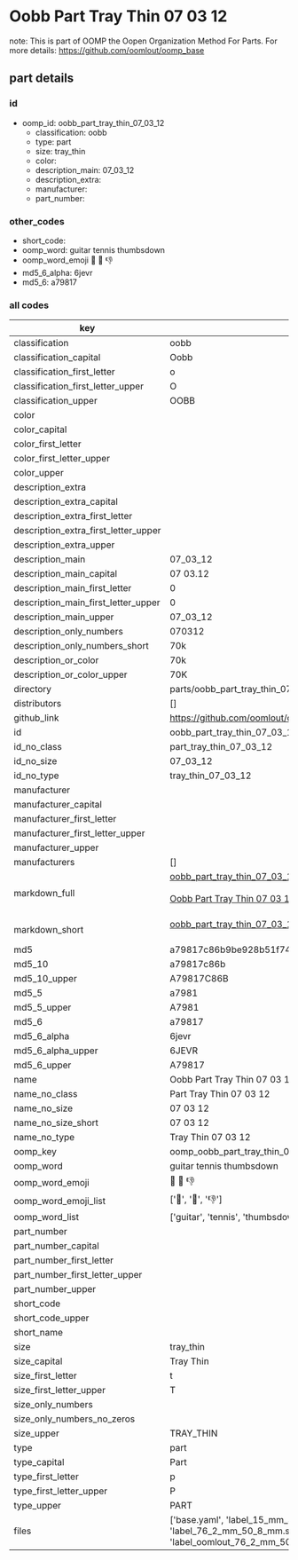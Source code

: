 # Oobb Part Tray Thin 07 03 12  

note: This is part of OOMP the Oopen Organization Method For Parts. For more details: https://github.com/oomlout/oomp_base

##  part details





### id
* oomp_id: oobb_part_tray_thin_07_03_12
  * classification: oobb
  * type: part
  * size: tray_thin
  * color: 
  * description_main: 07_03_12
  * description_extra: 
  * manufacturer: 
  * part_number: 

### other_codes
* short_code: 
* oomp_word: guitar tennis thumbsdown
* oomp_word_emoji :guitar: :tennis: :thumbsdown:
* md5_6_alpha: 6jevr
* md5_6: a79817

### all codes 
| key | value |  
| --- | --- |  
| classification | oobb |  
| classification_capital | Oobb |  
| classification_first_letter | o |  
| classification_first_letter_upper | O |  
| classification_upper | OOBB |  
| color |  |  
| color_capital |  |  
| color_first_letter |  |  
| color_first_letter_upper |  |  
| color_upper |  |  
| description_extra |  |  
| description_extra_capital |  |  
| description_extra_first_letter |  |  
| description_extra_first_letter_upper |  |  
| description_extra_upper |  |  
| description_main | 07_03_12 |  
| description_main_capital | 07 03.12 |  
| description_main_first_letter | 0 |  
| description_main_first_letter_upper | 0 |  
| description_main_upper | 07_03_12 |  
| description_only_numbers | 070312 |  
| description_only_numbers_short | 70k |  
| description_or_color | 70k |  
| description_or_color_upper | 70K |  
| directory | parts/oobb_part_tray_thin_07_03_12 |  
| distributors | [] |  
| github_link | https://github.com/oomlout/oomlout_oomp_part_src/tree/main/parts/oobb_part_tray_thin_07_03_12/working |  
| id | oobb_part_tray_thin_07_03_12 |  
| id_no_class | part_tray_thin_07_03_12 |  
| id_no_size | 07_03_12 |  
| id_no_type | tray_thin_07_03_12 |  
| manufacturer |  |  
| manufacturer_capital |  |  
| manufacturer_first_letter |  |  
| manufacturer_first_letter_upper |  |  
| manufacturer_upper |  |  
| manufacturers | [] |  
| markdown_full | [oobb_part_tray_thin_07_03_12](https://github.com/oomlout/oomlout_oomp_part_src/tree/main/parts/oobb_part_tray_thin_07_03_12/working)<br>[](https://github.com/oomlout/oomlout_oomp_part_src/tree/main/parts/oobb_part_tray_thin_07_03_12/working)<br>[Oobb Part Tray Thin 07 03 12](https://github.com/oomlout/oomlout_oomp_part_src/tree/main/parts/oobb_part_tray_thin_07_03_12/working)<br><br> |  
| markdown_short | [oobb_part_tray_thin_07_03_12](https://github.com/oomlout/oomlout_oomp_part_src/tree/main/parts/oobb_part_tray_thin_07_03_12/working)<br><br> |  
| md5 | a79817c86b9be928b51f7406d2005f7c |  
| md5_10 | a79817c86b |  
| md5_10_upper | A79817C86B |  
| md5_5 | a7981 |  
| md5_5_upper | A7981 |  
| md5_6 | a79817 |  
| md5_6_alpha | 6jevr |  
| md5_6_alpha_upper | 6JEVR |  
| md5_6_upper | A79817 |  
| name | Oobb Part Tray Thin 07 03 12 |  
| name_no_class | Part Tray Thin 07 03 12 |  
| name_no_size | 07 03 12 |  
| name_no_size_short | 07 03 12 |  
| name_no_type | Tray Thin 07 03 12 |  
| oomp_key | oomp_oobb_part_tray_thin_07_03_12 |  
| oomp_word | guitar tennis thumbsdown |  
| oomp_word_emoji | :guitar: :tennis: :thumbsdown: |  
| oomp_word_emoji_list | [':guitar:', ':tennis:', ':thumbsdown:'] |  
| oomp_word_list | ['guitar', 'tennis', 'thumbsdown'] |  
| part_number |  |  
| part_number_capital |  |  
| part_number_first_letter |  |  
| part_number_first_letter_upper |  |  
| part_number_upper |  |  
| short_code |  |  
| short_code_upper |  |  
| short_name |  |  
| size | tray_thin |  
| size_capital | Tray Thin |  
| size_first_letter | t |  
| size_first_letter_upper | T |  
| size_only_numbers |  |  
| size_only_numbers_no_zeros |  |  
| size_upper | TRAY_THIN |  
| type | part |  
| type_capital | Part |  
| type_first_letter | p |  
| type_first_letter_upper | P |  
| type_upper | PART |  
| files | ['base.yaml', 'label_15_mm_30_mm.pdf', 'label_15_mm_30_mm.svg', 'label_76_2_mm_50_8_mm.pdf', 'label_76_2_mm_50_8_mm.svg', 'label_oomlout_76_2_mm_50_8_mm.pdf', 'label_oomlout_76_2_mm_50_8_mm.svg', 'readme.md', 'working.json', 'working.yaml'] |  
